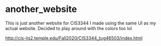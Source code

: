 # another_website
This is just another website for CIS3344 I made using the same UI as my actual website. Decided to play around with the colors too lol

http://cis-iis2.temple.edu/Fall2020/CIS3344_tug46503/index.html

